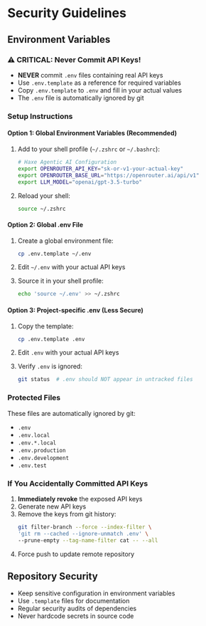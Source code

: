 # Security Guidelines

## Environment Variables

### ⚠️ CRITICAL: Never Commit API Keys!

- **NEVER** commit `.env` files containing real API keys
- Use `.env.template` as a reference for required variables
- Copy `.env.template` to `.env` and fill in your actual values
- The `.env` file is automatically ignored by git

### Setup Instructions

#### Option 1: Global Environment Variables (Recommended)

1. Add to your shell profile (`~/.zshrc` or `~/.bashrc`):
   ```bash
   # Haxe Agentic AI Configuration
   export OPENROUTER_API_KEY="sk-or-v1-your-actual-key"
   export OPENROUTER_BASE_URL="https://openrouter.ai/api/v1"
   export LLM_MODEL="openai/gpt-3.5-turbo"
   ```

2. Reload your shell:
   ```bash
   source ~/.zshrc
   ```

#### Option 2: Global .env File

1. Create a global environment file:
   ```bash
   cp .env.template ~/.env
   ```

2. Edit `~/.env` with your actual API keys

3. Source it in your shell profile:
   ```bash
   echo 'source ~/.env' >> ~/.zshrc
   ```

#### Option 3: Project-specific .env (Less Secure)

1. Copy the template:
   ```bash
   cp .env.template .env
   ```

2. Edit `.env` with your actual API keys

3. Verify `.env` is ignored:
   ```bash
   git status  # .env should NOT appear in untracked files
   ```

### Protected Files

These files are automatically ignored by git:
- `.env`
- `.env.local`
- `.env.*.local`
- `.env.production`
- `.env.development`
- `.env.test`

### If You Accidentally Committed API Keys

1. **Immediately revoke** the exposed API keys
2. Generate new API keys
3. Remove the keys from git history:
   ```bash
   git filter-branch --force --index-filter \
   'git rm --cached --ignore-unmatch .env' \
   --prune-empty --tag-name-filter cat -- --all
   ```
4. Force push to update remote repository

## Repository Security

- Keep sensitive configuration in environment variables
- Use `.template` files for documentation
- Regular security audits of dependencies
- Never hardcode secrets in source code